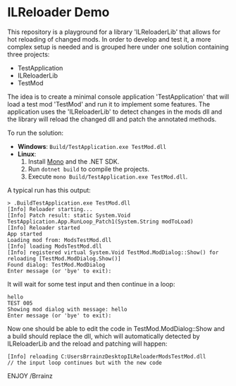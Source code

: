 # ILReloader Demo  

This repository is a playground for a library 'ILReloaderLib' that allows for hot reloading of changed mods. In order to develop and test it, a more complex setup is needed and is grouped here under one solution containing three projects:  

- TestApplication  
- ILReloaderLib  
- TestMod  

The idea is to create a minimal console application 'TestApplication' that will load a test mod 'TestMod' and run it to implement some features. The application uses the 'ILReloaderLib' to detect changes in the mods dll and the library will reload the changed dll and patch the annotated methods.  

To run the solution:

- **Windows**: `Build/TestApplication.exe TestMod.dll`
- **Linux**:
  1. Install [Mono](https://www.mono-project.com/) and the .NET SDK.
  2. Run `dotnet build` to compile the projects.
  3. Execute `mono Build/TestApplication.exe TestMod.dll`.

A typical run has this output:  
```
> .BuildTestApplication.exe TestMod.dll
[Info] Reloader starting...
[Info] Patch result: static System.Void TestApplication.App.RunLoop_Patch1(System.String modToLoad)
[Info] Reloader started
App started
Loading mod from: ModsTestMod.dll
[Info] loading ModsTestMod.dll
[Info] registered virtual System.Void TestMod.ModDialog::Show() for reloading [TestMod.ModDialog.Show()]
Found dialog: TestMod.ModDialog
Enter message (or 'bye' to exit):
```

It will wait for some test input and then continue in a loop:  
```
hello
TEST 005
Showing mod dialog with message: hello
Enter message (or 'bye' to exit):
```

Now one should be able to edit the code in TestMod.ModDialog::Show and a build should replace the dll, which will automatically detected by ILReloaderLib and the reload and patching will happen:  
```
[Info] reloading C:UsersBrrainzDesktopILReloaderModsTestMod.dll
// the input loop continues but with the new code
```

ENJOY 
/Brrainz
